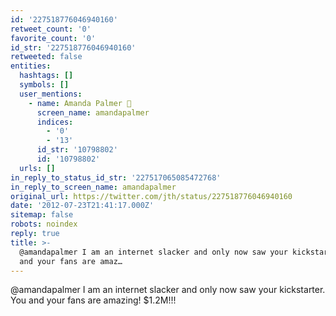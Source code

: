 ```yaml
---
id: '227518776046940160'
retweet_count: '0'
favorite_count: '0'
id_str: '227518776046940160'
retweeted: false
entities:
  hashtags: []
  symbols: []
  user_mentions:
    - name: Amanda Palmer 🎹
      screen_name: amandapalmer
      indices:
        - '0'
        - '13'
      id_str: '10798802'
      id: '10798802'
  urls: []
in_reply_to_status_id_str: '227517065085472768'
in_reply_to_screen_name: amandapalmer
original_url: https://twitter.com/jth/status/227518776046940160
date: '2012-07-23T21:41:17.000Z'
sitemap: false
robots: noindex
reply: true
title: >-
  @amandapalmer I am an internet slacker and only now saw your kickstarter. You
  and your fans are amaz…
---
```


@amandapalmer I am an internet slacker and only now saw your kickstarter. You and your fans are amazing! $1.2M!!!